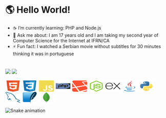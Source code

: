 # 🌎 Hello World!

- ☕ I’m currently learning: PHP and Node.js
- 💬 Ask me about: I am 17 years old and I am taking my second year of Computer Science for the Internet at IFRN/CA
- ⚡ Fun fact: I watched a Serbian movie without subtitles for 30 minutes thinking it was in portuguese

#

<div>
  <a href="https://github.com/akemi-adam"></a>
  <img height="180em" src="https://github-readme-stats.vercel.app/api?username=akemi-adam&show_icons=true&theme=jolly&include_all_commits=true&count_private=true"/>
  <img height="180em" src="https://github-readme-stats.vercel.app/api/top-langs/?username=akemi-adam&layout=compact&langs_count=16&theme=jolly"/>
</div>
<div style="display: inline_block"><br>
  <img title="HTML5" align="center" alt="HTML" height="36" width="48" src="https://raw.githubusercontent.com/devicons/devicon/master/icons/html5/html5-original.svg">
  <img title="CSS3" align="center" alt="CSS" height="36" width="48" src="https://raw.githubusercontent.com/devicons/devicon/master/icons/css3/css3-original.svg">
  <img title="JavaScript" align="center" alt="JavaScript" height="36" width="48" src="https://raw.githubusercontent.com/devicons/devicon/master/icons/javascript/javascript-plain.svg">
  <img title="PHP" align="center" alt="PHP" height="36" width="48" src="https://raw.githubusercontent.com/devicons/devicon/master/icons/php/php-original.svg">
  <img title="Laravel" align="center" alt="Laravel" height="36" width="48" src="https://raw.githubusercontent.com/devicons/devicon/master/icons/laravel/laravel-plain.svg">
  <img title="Node" align="center" alt="Node" height="36" width="48" src="https://raw.githubusercontent.com/devicons/devicon/master/icons/nodejs/nodejs-original.svg">
  <img title="Express" align="center" alt="Express" height="36" width="48" src="https://raw.githubusercontent.com/devicons/devicon/master/icons/express/express-original.svg">
  <img title="Java" align="center" alt="Java" height="36" width="48" src="https://raw.githubusercontent.com/devicons/devicon/master/icons/java/java-original.svg">
  <img title="Python" align="center" alt="Python" height="36" width="48" src="https://raw.githubusercontent.com/devicons/devicon/master/icons/python/python-original.svg">
  <img title="MySQL" align="center" alt="MySQL" height="36" width="48" src="https://raw.githubusercontent.com/devicons/devicon/master/icons/mysql/mysql-original.svg">
  <img title="SQLite" align="center" alt="SQLite" height="36" width="48" src="https://raw.githubusercontent.com/devicons/devicon/master/icons/sqlite/sqlite-original.svg">
  <img title="MongoDB" align="center" alt="MongoDB" height="36" width="48" src="https://raw.githubusercontent.com/devicons/devicon/master/icons/mongodb/mongodb-original.svg">
</div>
 
  ![Snake animation](https://github.com/akemi-adam/akemi-adam/blob/output/github-contribution-grid-snake.svg)
 
</div>
